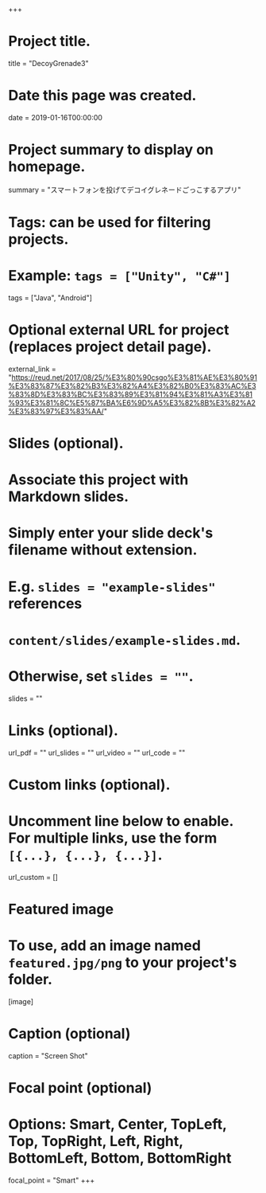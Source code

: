 +++

# Project title.
title = "DecoyGrenade3"

# Date this page was created.
date = 2019-01-16T00:00:00

# Project summary to display on homepage.
summary = "スマートフォンを投げてデコイグレネードごっこするアプリ"

# Tags: can be used for filtering projects.
# Example: `tags = ["Unity", "C#"]`
tags = ["Java", "Android"]

# Optional external URL for project (replaces project detail page).
external_link = "https://reud.net/2017/08/25/%E3%80%90csgo%E3%81%AE%E3%80%91%E3%83%87%E3%82%B3%E3%82%A4%E3%82%B0%E3%83%AC%E3%83%8D%E3%83%BC%E3%83%89%E3%81%94%E3%81%A3%E3%81%93%E3%81%8C%E5%87%BA%E6%9D%A5%E3%82%8B%E3%82%A2%E3%83%97%E3%83%AA/"

# Slides (optional).
#   Associate this project with Markdown slides.
#   Simply enter your slide deck's filename without extension.
#   E.g. `slides = "example-slides"` references 
#   `content/slides/example-slides.md`.
#   Otherwise, set `slides = ""`.
slides = ""

# Links (optional).
url_pdf = ""
url_slides = ""
url_video = ""
url_code = ""

# Custom links (optional).
#   Uncomment line below to enable. For multiple links, use the form `[{...}, {...}, {...}]`.
url_custom = []

# Featured image
# To use, add an image named `featured.jpg/png` to your project's folder. 
[image]
  # Caption (optional)
  caption = "Screen Shot"
  
  # Focal point (optional)
  # Options: Smart, Center, TopLeft, Top, TopRight, Left, Right, BottomLeft, Bottom, BottomRight
  focal_point = "Smart"
+++

